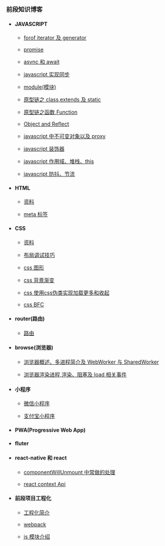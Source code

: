 ### 前段知识博客

- #### JAVASCRIPT

  - [forof iterator 及 generator](./javascript/generator.md)

  - [promise](./javascript/Promise.md)

  - [async 和 await](./javascript/asyncAndAwait.md)

  - [javascript 实现同步](./javascript/javascriptAsync.md)

  - [module(模块)](./javascript/module.md)

  - [原型链之 class,extends 及 static](./javascript/oop.md)

  - [原型链之函数,Function](./javascript/function.md)

  - [Object and Reflect](./javascript/ObjectAndReflect.md)

  - [javascript 中不可变对象以及 proxy](./javascript/constObj.md)

  - [javascript 装饰器](./javascript/decorator.md)
  
  - [javascript 作用域、堆栈、this](./javascript/scopeAndStack.md)
  
  - [javascript 防抖、节流](./javascript/throttleAnddobounce.md)  
  
- #### HTML

  - [资料](./html/material.md)

  - [meta 标签](./html/metaData.md)

- #### CSS

  - [资料](./css/material.md)
  
  - [布局调试技巧](./css/layoutTips.md)
  
  - [css 图形](./css/basicShap.md)

  - [css 背景渐变](./css/backgroundGradient.md)

  - [css 使用css伪类实现加载更多和收起](./css/loadingMore.md)
  
  - [css BFC](./css/cssBFC.md)
  
- #### router(路由)

  - [路由](./router/index.md)

- #### browse(浏览器)

  - [浏览器概述、多进程简介及 WebWorker 与 SharedWorker](./browse/theory.md)

  - [浏览器渲染进程,渲染、阻塞及 load 相关事件](./browse/render.md)

- #### 小程序

  - [微信小程序](./littlerApp/wxapp.md)

  - [支付宝小程序](./littlerApp/aliapp.md)

- #### PWA(Progressive Web App)

- #### fluter

- #### react-native 和 react

  - [componentWillUnmount 中常做的处理](./react/unmount.md)

  - [react context Api](./react/api_context.md)

- #### 前段项目工程化
  
  - [工程化简介](./engineering/briefIntroduction.md)

  - [webpack](./engineering/briefIntroduction.md)

  - [js 模块介绍](./engineering/module.md)
